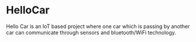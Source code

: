 # HelloCar
Hello Car is an IoT based project where one car which is passing by another car can communicate through sensors and bluetooth/WiFi technology.
